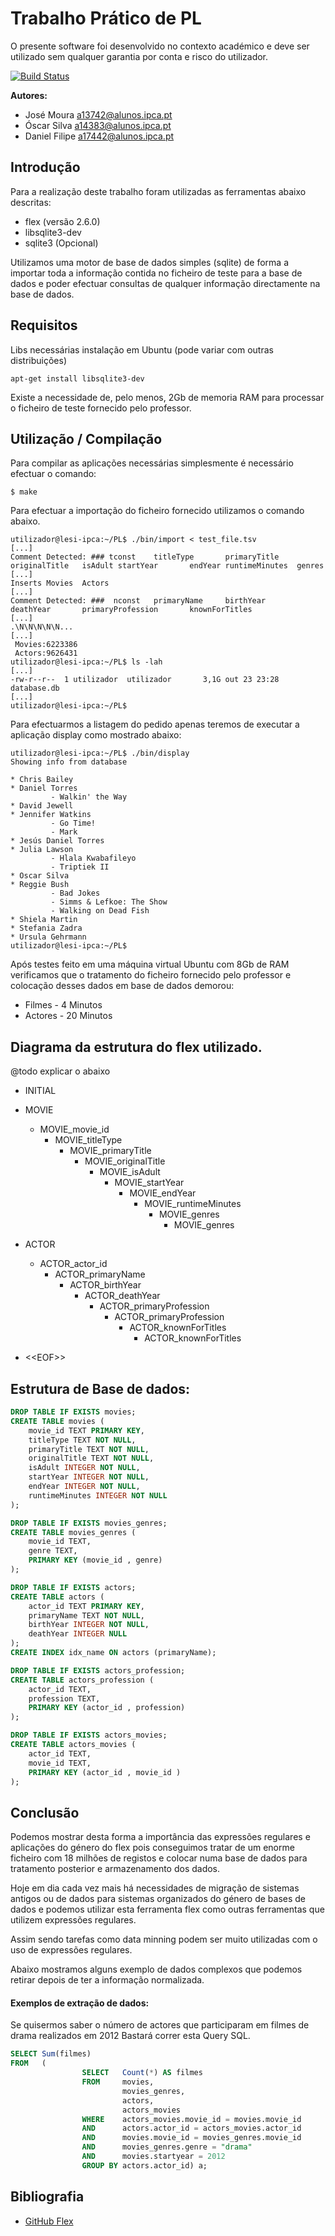 ﻿# Trabalho Prático de PL

O presente software foi desenvolvido no contexto académico e deve ser utilizado sem qualquer garantia por conta e risco do utilizador. 

[![Build Status](https://travis-ci.com/nargotik/PL.svg?token=qNfqiYyxNzmWoPqpyHnZ&branch=master)](https://travis-ci.com/nargotik/PL)

**Autores:** 
 - José Moura <a13742@alunos.ipca.pt>
- Óscar Silva   <a14383@alunos.ipca.pt>
- Daniel Filipe <a17442@alunos.ipca.pt>

## Introdução
Para a realização deste trabalho foram utilizadas as ferramentas abaixo descritas:
- flex (versão 2.6.0)
- libsqlite3-dev
- sqlite3 (Opcional) 

Utilizamos uma motor de base de dados simples (sqlite) de forma a importar toda a informação contida no ficheiro de teste 
para a base de dados e poder efectuar consultas de qualquer informação directamente na base de dados.

## Requisitos
Libs necessárias instalação em Ubuntu (pode variar com outras distribuições)
```shell script
apt-get install libsqlite3-dev
```
Existe a necessidade de, pelo menos, 2Gb de memoria RAM para processar o ficheiro de teste fornecido pelo professor.
## Utilização / Compilação
Para compilar as aplicações necessárias simplesmente é necessário efectuar o comando:
```shell script
$ make
```

Para efectuar a importação do ficheiro fornecido utilizamos o comando abaixo.
```shell script
utilizador@lesi-ipca:~/PL$ ./bin/import < test_file.tsv
[...]
Comment Detected: ### tconst    titleType       primaryTitle    originalTitle   isAdult startYear       endYear runtimeMinutes  genres
[...]
Inserts Movies  Actors
[...]
Comment Detected: ###  nconst   primaryName     birthYear       deathYear       primaryProfession       knownForTitles
[...]
.\N\N\N\N\N...
[...]
 Movies:6223386 
 Actors:9626431 
utilizador@lesi-ipca:~/PL$ ls -lah
[...]
-rw-r--r--  1 utilizador  utilizador       3,1G out 23 23:28 database.db
[...]
utilizador@lesi-ipca:~/PL$
```

Para efectuarmos a listagem do pedido apenas teremos de executar a aplicação display como mostrado abaixo:

```shell script
utilizador@lesi-ipca:~/PL$ ./bin/display
Showing info from database

* Chris Bailey
* Daniel Torres
         - Walkin' the Way
* David Jewell
* Jennifer Watkins
         - Go Time!
         - Mark
* Jesús Daniel Torres
* Julia Lawson
         - Hlala Kwabafileyo
         - Triptiek II
* Oscar Silva
* Reggie Bush
         - Bad Jokes
         - Simms & Lefkoe: The Show
         - Walking on Dead Fish
* Shiela Martin
* Stefania Zadra
* Ursula Gehrmann
utilizador@lesi-ipca:~/PL$ 
```
Após testes feito em uma máquina virtual Ubuntu com 8Gb de RAM verificamos que o tratamento do ficheiro fornecido pelo professor e colocação desses dados em base de dados demorou:
- Filmes - 4 Minutos
- Actores - 20 Minutos

## Diagrama da estrutura do flex utilizado.
@todo explicar o abaixo

- INITIAL

- MOVIE 
    - MOVIE_movie_id 
        - MOVIE_titleType
            - MOVIE_primaryTitle 
                - MOVIE_originalTitle 
                    - MOVIE_isAdult 
                        - MOVIE_startYear 
                            - MOVIE_endYear 
                                - MOVIE_runtimeMinutes 
                                    - MOVIE_genres 
                                        - MOVIE_genres
                                   
- ACTOR
    - ACTOR_actor_id
        - ACTOR_primaryName
            - ACTOR_birthYear
                - ACTOR_deathYear
                    - ACTOR_primaryProfession
                        - ACTOR_primaryProfession
                            - ACTOR_knownForTitles
                                - ACTOR_knownForTitles

- <\<EOF\>>

## Estrutura de Base de dados:
```sql
DROP TABLE IF EXISTS movies;
CREATE TABLE movies (
    movie_id TEXT PRIMARY KEY,
    titleType TEXT NOT NULL,
    primaryTitle TEXT NOT NULL,
    originalTitle TEXT NOT NULL,
    isAdult INTEGER NOT NULL,
    startYear INTEGER NOT NULL,
    endYear INTEGER NOT NULL,
    runtimeMinutes INTEGER NOT NULL
);

DROP TABLE IF EXISTS movies_genres;
CREATE TABLE movies_genres (
    movie_id TEXT,
    genre TEXT,
    PRIMARY KEY (movie_id , genre)
);

DROP TABLE IF EXISTS actors;
CREATE TABLE actors (
    actor_id TEXT PRIMARY KEY,
    primaryName TEXT NOT NULL,
    birthYear INTEGER NOT NULL,
    deathYear INTEGER NULL
);
CREATE INDEX idx_name ON actors (primaryName);

DROP TABLE IF EXISTS actors_profession;
CREATE TABLE actors_profession (
    actor_id TEXT,
    profession TEXT,
    PRIMARY KEY (actor_id , profession)
);

DROP TABLE IF EXISTS actors_movies;
CREATE TABLE actors_movies (
    actor_id TEXT,
    movie_id TEXT,
    PRIMARY KEY (actor_id , movie_id )
);
```

## Conclusão
Podemos mostrar desta forma a importância das expressões regulares e aplicações do 
género do flex pois conseguimos tratar de um enorme ficheiro com 18 milhões de registos e colocar numa base de dados para tratamento posterior e armazenamento dos dados.

Hoje em dia cada vez mais há necessidades de migração de sistemas antigos ou de dados para sistemas organizados do género de bases de dados e podemos utilizar esta ferramenta flex como outras ferramentas que utilizem expressões regulares.

Assim sendo tarefas como data minning podem ser muito utilizadas com o uso de expressões regulares.

Abaixo mostramos alguns exemplo de dados complexos que podemos retirar depois de ter a informação normalizada.

#### Exemplos de extração de dados:
Se quisermos saber o número de actores que participaram em filmes de drama realizados em 2012
Bastará correr esta Query SQL.
```sql
SELECT Sum(filmes) 
FROM   ( 
                SELECT   Count(*) AS filmes 
                FROM     movies, 
                         movies_genres, 
                         actors, 
                         actors_movies 
                WHERE    actors_movies.movie_id = movies.movie_id 
                AND      actors.actor_id = actors_movies.actor_id 
                AND      movies.movie_id = movies_genres.movie_id 
                AND      movies_genres.genre = "drama" 
                AND      movies.startyear = 2012 
                GROUP BY actors.actor_id) a;
```


## Bibliografia
- [GitHub Flex](https://github.com/westes/flex)

